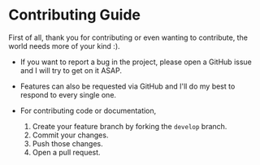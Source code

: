 # Contributing Guide

First of all, thank you for contributing or even wanting to contribute, the world needs more of your kind :).

- If you want to report a bug in the project, please open a GitHub issue and I will try to get on it ASAP.
- Features can also be requested via GitHub and I'll do my best to respond to every single one.

- For contributing code or documentation,

    1. Create your feature branch by forking the `develop` branch.
    2. Commit your changes.
    3. Push those changes.
    4. Open a pull request.

